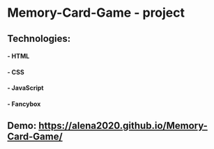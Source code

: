 # Memory-Card-Game - project

## Technologies:
#### - HTML
#### - CSS 
#### - JavaScript
#### - Fancybox

## Demo: https://alena2020.github.io/Memory-Card-Game/
